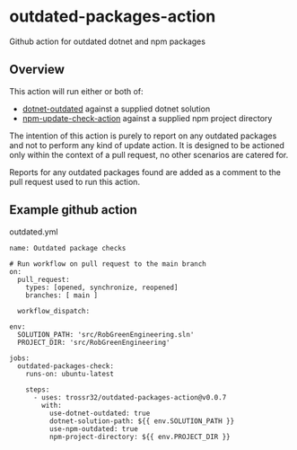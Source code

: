 # outdated-packages-action
Github action for outdated dotnet and npm packages

## Overview

This action will run either or both of: 

- <a href="https://github.com/dotnet-outdated/dotnet-outdated">dotnet-outdated</a> against a supplied dotnet solution
- <a href="https://github.com/MeilCli/npm-update-check-action">npm-update-check-action</a> against a supplied npm project directory

The intention of this action is purely to report on any outdated packages and not to perform any kind of update action. It is designed to be actioned only within the context of a pull request, no other scenarios are catered for.

Reports for any outdated packages found are added as a comment to the pull request used to run this action.

## Example github action 

outdated.yml
```
name: Outdated package checks

# Run workflow on pull request to the main branch
on:
  pull_request:
    types: [opened, synchronize, reopened]
    branches: [ main ]
  
  workflow_dispatch:

env:
  SOLUTION_PATH: 'src/RobGreenEngineering.sln'
  PROJECT_DIR: 'src/RobGreenEngineering'

jobs:
  outdated-packages-check:
    runs-on: ubuntu-latest

    steps:
      - uses: trossr32/outdated-packages-action@v0.0.7
        with:
          use-dotnet-outdated: true
          dotnet-solution-path: ${{ env.SOLUTION_PATH }}
          use-npm-outdated: true
          npm-project-directory: ${{ env.PROJECT_DIR }}
```
